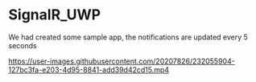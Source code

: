# SignalR_UWP

We had created some sample app, the notifications are updated every 5 seconds

https://user-images.githubusercontent.com/20207826/232055904-127bc3fa-e203-4d95-8841-add39d42cd15.mp4


